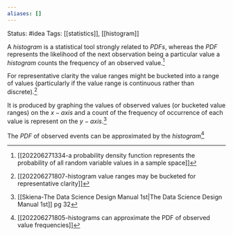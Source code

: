 ```yaml
---
aliases: []
---
```

Status: #idea
Tags: [[statistics]], [[histogram]]

A *histogram* is a statistical tool strongly related to *PDFs*, whereas the *PDF* represents the likelihood of the next observation being a particular value a *histogram* counts the frequency of an observed value.[^1]

For representative clarity the value ranges might be bucketed into a range of values (particularly if the value range is continuous rather than discrete).[^2]

It is produced by graphing the values of observed values (or bucketed value ranges) on the $x-axis$ and a count of the frequency of occurrence of each value is represent on the $y-axis$.[^4]


The *PDF* of observed events can be approximated by the *histogram*[^3]
[^1]: [[202206271334-a probability density function represents the probability of all random variable values in a sample space]]
[^2]:[[202206271807-histogram value ranges may be bucketed for representative clarity]]
[^3]: [[202206271805-histograms can approximate the PDF of observed value frequencies]]
[^4]: [[Skiena-The Data Science  Design Manual 1st|The Data Science Design Manual 1st]] pg 32